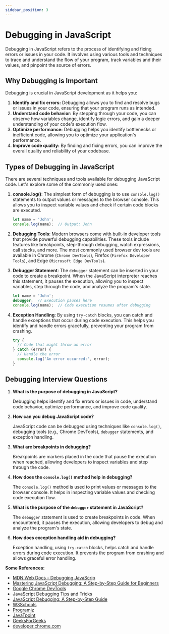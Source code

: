 ```yaml
---
sidebar_position: 3
---
```


# Debugging in JavaScript

Debugging in JavaScript refers to the process of identifying and fixing errors or issues in your code. It involves using various tools and techniques to trace and understand the flow of your program, track variables and their values, and pinpoint the source of errors.

## Why Debugging is Important
Debugging is crucial in JavaScript development as it helps you:

1. **Identify and fix errors:** Debugging allows you to find and resolve bugs or issues in your code, ensuring that your program runs as intended.
2. **Understand code behavior:** By stepping through your code, you can observe how variables change, identify logic errors, and gain a deeper understanding of your code's execution flow.
3. **Optimize performance:** Debugging helps you identify bottlenecks or inefficient code, allowing you to optimize your application's performance.
4. **Improve code quality:** By finding and fixing errors, you can improve the overall quality and reliability of your codebase.

## Types of Debugging in JavaScript
There are several techniques and tools available for debugging JavaScript code. Let's explore some of the commonly used ones:

1. **console.log()**: The simplest form of debugging is to use `console.log()` statements to output values or messages to the browser console. This allows you to inspect variable values and check if certain code blocks are executed.

   ```javascript
   let name = 'John';
   console.log(name);  // Output: John
   ```

2. **Debugging Tools**: Modern browsers come with built-in developer tools that provide powerful debugging capabilities. These tools include features like breakpoints, step-through debugging, watch expressions, call stacks, and more. The most commonly used browser dev tools are available in Chrome (`Chrome DevTools`), Firefox (`Firefox Developer Tools`), and Edge (`Microsoft Edge DevTools`).

3. **Debugger Statement**: The `debugger` statement can be inserted in your code to create a breakpoint. When the JavaScript interpreter reaches this statement, it pauses the execution, allowing you to inspect variables, step through the code, and analyze the program's state.

   ```javascript
   let name = 'John';
   debugger;  // Execution pauses here
   console.log(name);  // Code execution resumes after debugging
   ```

4. **Exception Handling**: By using `try-catch` blocks, you can catch and handle exceptions that occur during code execution. This helps you identify and handle errors gracefully, preventing your program from crashing.

   ```javascript
   try {
     // Code that might throw an error
   } catch (error) {
     // Handle the error
     console.log('An error occurred:', error);
   }
   ```

## Debugging Interview Questions

1. **What is the purpose of debugging in JavaScript?**
   
   Debugging helps identify and fix errors or issues in code, understand code behavior, optimize performance, and improve code quality.

2. **How can you debug JavaScript code?**
   
   JavaScript code can be debugged using techniques like `console.log()`, debugging tools (e.g., Chrome DevTools), `debugger` statements, and exception handling.

3. **What are breakpoints in debugging?**
   
   Breakpoints are markers placed in the code that pause the execution when reached, allowing developers to inspect variables and step through the code.

4. **How does the `console.log()` method help in debugging?**
   
   The `console.log()` method is used to print values or messages to the browser console. It helps in inspecting variable values and checking code execution flow.

5. **What is the purpose of the `debugger` statement in JavaScript?**
   
   The `debugger` statement is used to create breakpoints in code. When encountered, it pauses the execution, allowing developers to debug and analyze the program's state.

6. **How does exception handling aid in debugging?**
   
   Exception handling, using `try-catch` blocks, helps catch and handle errors during code execution. It prevents the program from crashing and allows graceful error handling.


**Some References:** 
- [MDN Web Docs - Debugging JavaScrip](https://developer.mozilla.org/en-US/docs/Web/JavaScript/Reference/Statements/debugger)
- [Mastering JavaScript Debugging: A Step-by-Step Guide for Beginners](/blog/javascript-debugging-blog-post)
- [Google Chrome DevTools](https://developer.chrome.com/docs/devtools/)
- JavaScript Debugging Tips and Tricks
- [JavaScript Debugging: A Step-by-Step Guide](https://www.digitalocean.com/community/tutorials/how-to-debug-node-js-with-the-built-in-debugger-and-chrome-devtools)
- [W3Schools](https://www.w3schools.com/js/js_debugging.asp)
- [Programiz](https://www.programiz.com/javascript/debugging)
- [JavaTpoint](https://www.javatpoint.com/javascript-debugging)
- [GeeksForGeeks](https://www.geeksforgeeks.org/debugging-in-javascript/)
- [developer.chrome.com](https://developer.chrome.com/docs/devtools/javascript/)